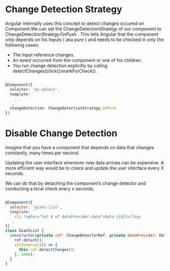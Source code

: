 # Change Detection Strategy

Angular internally uses this concept to detect changes occured on Component.We can set the ChangeDetectionStrategy of our component to ChangeDetectionStrategy.OnPush . This tells Angular that the component only depends on his Inputs ( aka pure ) and needs to be checked in only the following cases:

* The Input reference changes.
* An event occurred from the component or one of his children.
* You run change detection explicitly by calling detectChanges()/tick()/markForCheck() .

```ts

@Component({
  selector: 'my-select',
  template: `
    ...
  `,
  changeDetection: ChangeDetectionStrategy.OnPush
})

```

# Disable Change Detection
Imagine that you have a component that depends on data that changes constantly, many times per second.

Updating the user interface whenever new data arrives can be expensive. A more efficient way would be to check and update the user interface every X seconds.

We can do that by detaching the component’s change detector and conducting a local check every x seconds.


```js

@Component({
  selector: 'giant-list',
  template: `
    <li *ngFor="let d of dataProvider.data">Data {{d}}</lig>
  `,
})
class GiantList {
  constructor(private ref: ChangeDetectorRef, private dataProvider: DataProvider) {
    ref.detach();
    setInterval(() => {
      this.ref.detectChanges();
    }, 5000);
  }
}

```